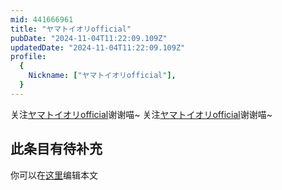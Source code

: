 ```yaml
---
mid: 441666961
title: "ヤマトイオリofficial"
pubDate: "2024-11-04T11:22:09.109Z"
updatedDate: "2024-11-04T11:22:09.109Z"
profile:
  {
    Nickname: ["ヤマトイオリofficial"],
  }
---
```


关注[ヤマトイオリofficial](https://space.bilibili.com/441666961)谢谢喵~ 关注[ヤマトイオリofficial](https://space.bilibili.com/441666961)谢谢喵~

## 此条目有待补充
你可以在[这里](https://github.com/Yuhanawa/VTuber.ICU/edit/master/src/content/v/ヤマトイオリofficial/index.md)编辑本文
